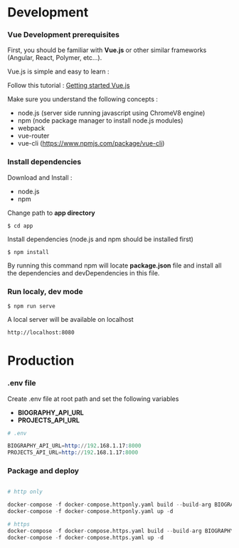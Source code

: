 
# Development

### Vue Development prerequisites

First, you should be familiar with **Vue.js** or other similar frameworks (Angular, React, Polymer, etc...).

Vue.js is simple and easy to learn :

Follow this tutorial : [Getting started Vue.js](https://vuejs.org/v2/guide/)

Make sure you understand the following concepts :

* node.js  (server side running javascript using ChromeV8 engine)
* npm (node package manager to install node.js modules)
* webpack
* vue-router
* vue-cli (https://www.npmjs.com/package/vue-cli)

### **Install dependencies**

Download and Install :

 * node.js 
 * npm

Change path to **app directory** 

```$ cd app ```

Install dependencies (node.js and npm should be installed first)

```$ npm install ```

By running this command npm will locate **package.json** file and install all the dependencies and devDependencies in this file.

### **Run localy, dev mode**

```$ npm run serve ```

A local server will be available on localhost

```
http://localhost:8080

```

# Production

### .env file

Create .env file at root path and set the following variables 

* **BIOGRAPHY_API_URL**
* **PROJECTS_API_URL**

```s
# .env

BIOGRAPHY_API_URL=http://192.168.1.17:8000
PROJECTS_API_URL=http://192.168.1.17:8000

```

### **Package and deploy**

```s

# http only

docker-compose -f docker-compose.httponly.yaml build --build-arg BIOGRAPHY_API_URL --build-arg PROJECTS_API_URL
docker-compose -f docker-compose.httponly.yaml up -d 

# https
docker-compose -f docker-compose.https.yaml build --build-arg BIOGRAPHY_API_URL --build-arg PROJECTS_API_URL
docker-compose -f docker-compose.https.yaml up -d 

```